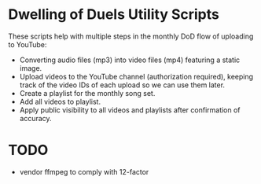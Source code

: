 # Dwelling of Duels Utility Scripts

These scripts help with multiple steps in the monthly DoD flow of uploading to YouTube:
- Converting audio files (mp3) into video files (mp4) featuring a static image.
- Upload videos to the YouTube channel (authorization required), keeping track of the video IDs of each upload so we can use them later.
- Create a playlist for the monthly song set.
- Add all videos to playlist.
- Apply public visibility to all videos and playlists after confirmation of accuracy.

# TODO
- vendor ffmpeg to comply with 12-factor
